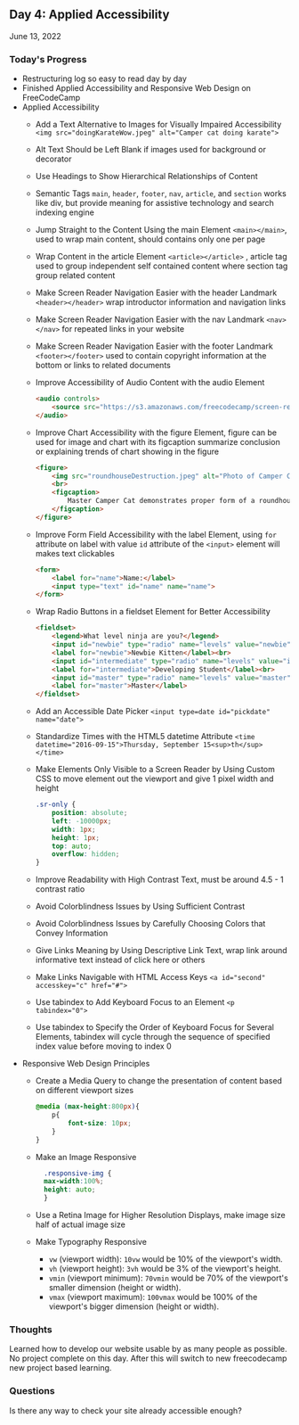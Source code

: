 ## Day 4: Applied Accessibility
June 13, 2022

### **Today's Progress**
- Restructuring log so easy to read day by day
- Finished Applied Accessibility and Responsive Web Design on FreeCodeCamp
- Applied Accessibility
	- Add a Text Alternative to Images for Visually Impaired Accessibility `<img src="doingKarateWow.jpeg" alt="Camper cat doing karate">`
	- Alt Text Should be Left Blank if images used for background or decorator
	- Use Headings to Show Hierarchical Relationships of Content
	- Semantic Tags `main`, `header`, `footer`, `nav`, `article`, and `section` works like div, but provide meaning for assistive technology and search indexing engine
	- Jump Straight to the Content Using the main Element `<main></main>`, used to wrap main content, should contains only one per page
	- Wrap Content in the article Element `<article></article>` , article tag used to group independent self contained content where section tag group related content
	- Make Screen Reader Navigation Easier with the header Landmark `<header></header>` wrap introductor information and navigation links
	- Make Screen Reader Navigation Easier with the nav Landmark `<nav></nav>` for repeated links in your website
	- Make Screen Reader Navigation Easier with the footer Landmark `<footer></footer>` used to contain copyright information at the bottom or links to related documents
	- Improve Accessibility of Audio Content with the audio Element
	
		```html
		<audio controls>
			<source src="https://s3.amazonaws.com/freecodecamp/screen-reader.mp3" type="audio/mpeg">
		</audio>
		```

	- Improve Chart Accessibility with the figure Element, figure can be used for image and chart with its figcaption summarize conclusion or explaining trends of chart showing in the figure
	
        ```html
        <figure>
            <img src="roundhouseDestruction.jpeg" alt="Photo of Camper Cat executing a roundhouse kick">
            <br>
            <figcaption>
                Master Camper Cat demonstrates proper form of a roundhouse kick.
            </figcaption>
        </figure>
        ```

	- Improve Form Field Accessibility with the label Element, using `for` attribute on label with value `id` attribute of the `<input>` element will makes text clickables
	
		```html
		<form>
		    <label for="name">Name:</label>
			<input type="text" id="name" name="name">
		</form>
		```

	- Wrap Radio Buttons in a fieldset Element for Better Accessibility

        ```html
        <fieldset>
            <legend>What level ninja are you?</legend>
            <input id="newbie" type="radio" name="levels" value="newbie">
            <label for="newbie">Newbie Kitten</label><br>
            <input id="intermediate" type="radio" name="levels" value="intermediate">
            <label for="intermediate">Developing Student</label><br>
            <input id="master" type="radio" name="levels" value="master">
            <label for="master">Master</label>
        </fieldset>
        ```

	- Add an Accessible Date Picker `<input type=date id="pickdate" name="date">`
	- Standardize Times with the HTML5 datetime Attribute `<time datetime="2016-09-15">Thursday, September 15<sup>th</sup></time>`
	- Make Elements Only Visible to a Screen Reader by Using Custom CSS to move element out the viewport and give 1 pixel width and height
	
        ```css
        .sr-only {
            position: absolute;
            left: -10000px;
            width: 1px;
            height: 1px;
            top: auto;
            overflow: hidden;
        }	
        ```

	- Improve Readability with High Contrast Text, must be around 4.5 - 1 contrast ratio
	- Avoid Colorblindness Issues by Using Sufficient Contrast
	- Avoid Colorblindness Issues by Carefully Choosing Colors that Convey Information
	- Give Links Meaning by Using Descriptive Link Text, wrap link around informative text instead of click here or others
	- Make Links Navigable with HTML Access Keys `<a id="second" accesskey="c" href="#">`
	- Use tabindex to Add Keyboard Focus to an Element `<p tabindex="0">`
	- Use tabindex to Specify the Order of Keyboard Focus for Several Elements, tabindex will cycle through the sequence of specified index value before moving to index 0
- Responsive Web Design Principles
	- Create a Media Query to change the presentation of content based on different viewport sizes
	
		```css
		@media (max-height:800px){
			p{
				font-size: 10px;
			}
		}
		```

	- Make an Image Responsive

	  ```css
		.responsive-img {
		max-width:100%;
		height: auto;
		}
	  ```
			  
	- Use a Retina Image for Higher Resolution Displays, make image size half of actual image size
	- Make Typography Responsive
		- `vw` (viewport width): `10vw` would be 10% of the viewport's width.
		- `vh` (viewport height): `3vh` would be 3% of the viewport's height.
		- `vmin` (viewport minimum): `70vmin` would be 70% of the viewport's smaller dimension (height or width).
		- `vmax` (viewport maximum): `100vmax` would be 100% of the viewport's bigger dimension (height or width).

### **Thoughts**
Learned how to develop our website usable by as many people as possible. No project complete on this day. After this will switch to new freecodecamp new project based learning.

### **Questions**
Is there any way to check your site already accessible enough?
